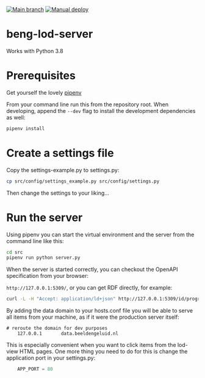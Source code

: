 [![Main branch](https://github.com/beeldengeluid/beng-lod-server/actions/workflows/main-branch.yml/badge.svg)](https://github.com/beeldengeluid/beng-lod-server/actions/workflows/main-branch.yml)  [![Manual deploy](https://github.com/beeldengeluid/beng-lod-server/actions/workflows/manual-deploy.yml/badge.svg)](https://github.com/beeldengeluid/beng-lod-server/actions/workflows/manual-deploy.yml)
# beng-lod-server


Works with Python 3.8

# Prerequisites
Get yourself the lovely [pipenv](https://docs.pipenv.org/en/latest/)


From your command line run this from the repository root. When developing,
append the `--dev` flag to install the development dependencies as well:

```sh
pipenv install
```

# Create a settings file

Copy the settings-example.py to settings.py:

```sh
cp src/config/settings_example.py src/config/settings.py
```

Then change the settings to your liking...

# Run the server
Using pipenv you can start the virtual environment and the server from the command line like this:

```sh
cd src
pipenv run python server.py
```

When the server is started correctly, you can checkout the OpenAPI specification from your browser:

`http://127.0.0.1:5309/`, or you can get RDF directly, for example:

```sh
curl -L -H "Accept: application/ld+json" http://127.0.0.1:5309/id/program/2101608130117680531
```

By adding the data domain to your hosts.conf file you will be able to serve all items from your machine, as if it were the production server itself:
```
# reroute the domain for dev purposes
	127.0.0.1       data.beeldengeluid.nl
```
This is especially convenient when you want to click items from the lod-view HTML pages. One more thing you need to do for this is change the application port in your settings.py:
```python
    APP_PORT = 80
```
